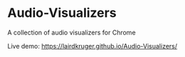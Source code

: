 # Audio-Visualizers
 A collection of audio visualizers for Chrome

Live demo: https://lairdkruger.github.io/Audio-Visualizers/
